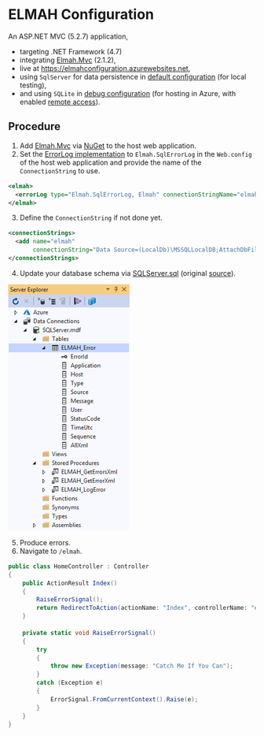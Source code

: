 # ELMAH Configuration

An ASP.NET MVC (5.2.7) application, 

- targeting .NET Framework (4.7)
- integrating [Elmah.Mvc](https://github.com/alexbeletsky/elmah-mvc) (2.1.2),
- live at https://elmahconfiguration.azurewebsites.net, 
- using `SqlServer` for data persistence in [default configuration](ElmahConfiguration/Web.config) (for local testing),
- and using `SQLite` in [debug configuration](ElmahConfiguration/Web.Debug.config) (for hosting in Azure, with enabled [remote access](https://code.google.com/archive/p/elmah/wikis/SecuringErrorLogPages.wiki)).

## Procedure

1. Add [Elmah.Mvc](https://github.com/alexbeletsky/elmah-mvc) via [NuGet](https://www.nuget.org/packages/Elmah.MVC/) to the host web application.
2. Set the [ErrorLog implementation](https://elmah.github.io/a/error-log-implementations/) to `Elmah.SqlErrorLog` in the `Web.config` of the host web application and provide the name of the `ConnectionString` to use.

```xml
<elmah>
  <errorLog type="Elmah.SqlErrorLog, Elmah" connectionStringName="elmah" />
</elmah>
```

3. Define the `ConnectionString` if not done yet.

```xml
<connectionStrings>
  <add name="elmah"
       connectionString="Data Source=(LocalDb)\MSSQLLocalDB;AttachDbFilename=|DataDirectory|\SQLServer.mdf;Integrated Security=True" />
</connectionStrings>
```

4. Update your database schema via [SQLServer.sql](ElmahConfiguration/App_Data/SQLServer.sql) (original [source](https://github.com/elmah/SqlErrorLog)).

![Schema](ElmahConfiguration/Content/Schema.png)

5. Produce errors.
6. Navigate to `/elmah`.

```csharp
public class HomeController : Controller
{
    public ActionResult Index()
    {
        RaiseErrorSignal();
        return RedirectToAction(actionName: "Index", controllerName: "elmah");
    }

    private static void RaiseErrorSignal()
    {
        try
        {
            throw new Exception(message: "Catch Me If You Can");
        }
        catch (Exception e)
        {
            ErrorSignal.FromCurrentContext().Raise(e);
        }
    }
}
```

